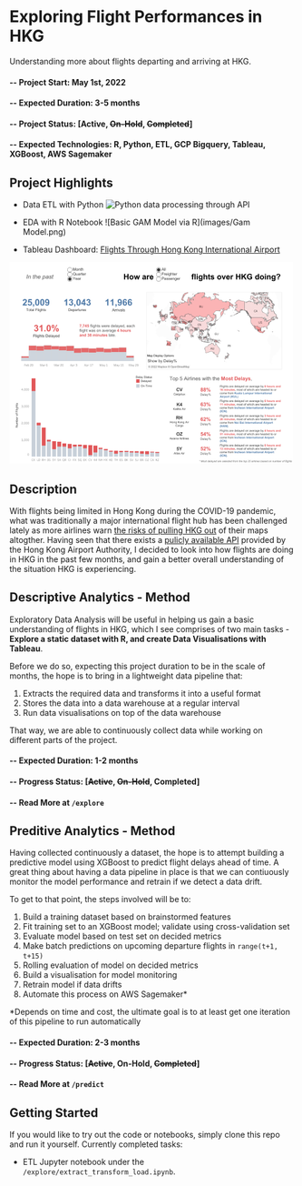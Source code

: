 # Exploring Flight Performances in HKG

Understanding more about flights departing and arriving at HKG.

#### -- Project Start: May 1st, 2022
#### -- Expected Duration: 3-5 months
#### -- Project Status: [Active, ~~On-Hold~~, ~~Completed~~]
#### -- Expected Technologies: R, Python, ETL, GCP Bigquery, Tableau, XGBoost, AWS Sagemaker 


## Project Highlights

- Data ETL with Python
![Python data processing through API](https://user-images.githubusercontent.com/38344465/173005802-7f2cf603-c1c9-4163-ad49-80ffcd784fbe.png)

- EDA with R Notebook
![Basic GAM Model via R](images/Gam Model.png)


- Tableau Dashboard: [Flights Through Hong Kong International Airport](https://public.tableau.com/app/profile/yoshi.man1207/viz/FlightsThroughHongKongInternationalAirport/Overview)

![HKG Flights Overview](images/Overview.png)



## Description
With flights being limited in Hong Kong during the COVID-19 pandemic, what was traditionally a major international flight hub has been challenged lately as more airlines warn [the risks of pulling HKG out](https://www.scmp.com/news/hong-kong/transport/article/3178600/hong-kong-bypassed-european-airlines-warn-they-cant-add) of their maps altogther. Having seen that there exists a [pulicly available API](https://data.gov.hk/en-data/dataset/aahk-team1-flight-info) provided by the Hong Kong Airport Authority, I decided to look into how flights are doing in HKG in the past few months, and gain a better overall understanding of the situation HKG is experiencing.

## Descriptive Analytics - Method
Exploratory Data Analysis will be useful in helping us gain a basic understanding of flights in HKG, which I see comprises of two main tasks - **Explore a static dataset with R, and create Data Visualisations with Tableau**. 

Before we do so, expecting this project duration to be in the scale of months, the hope is to bring in a lightweight data pipeline that:
1. Extracts the required data and transforms it into a useful format
2. Stores the data into a data warehouse at a regular interval
3. Run data visualisations on top of the data warehouse

That way, we are able to continuously collect data while working on different parts of the project.

#### -- Expected Duration: 1-2 months
#### -- Progress Status: [~~Active~~, ~~On-Hold~~, Completed]
#### -- Read More at ```/explore```

## Preditive Analytics - Method
Having collected continuously a dataset, the hope is to attempt building a predictive model using XGBoost to predict flight delays ahead of time. A great thing about having a data pipeline in place is that we can contiuously monitor the model performance and retrain if we detect a data drift. 

To get to that point, the steps involved will be to:
1. Build a training dataset based on brainstormed features
2. Fit training set to an XGBoost model; validate using cross-validation set
3. Evaluate model based on test set on decided metrics
4. Make batch predictions on upcoming departure flights in ```range(t+1, t+15)```
6. Rolling evaluation of model on decided metrics
5. Build a visualisation for model monitoring
7. Retrain model if data drifts
8. Automate this process on AWS Sagemaker*

*Depends on time and cost, the ultimate goal is to at least get one iteration of this pipeline to run automatically


#### -- Expected Duration: 2-3 months
#### -- Progress Status: [~~Active~~, On-Hold, ~~Completed~~]
#### -- Read More at ```/predict```


## Getting Started
If you would like to try out the code or notebooks, simply clone this repo and run it yourself. Currently completed tasks:
- ETL Jupyter notebook under the ```/explore/extract_transform_load.ipynb```.


